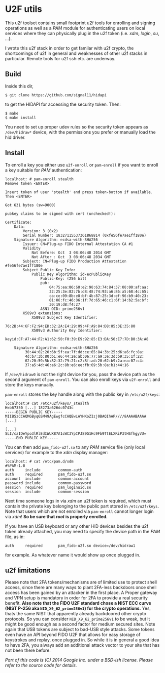 U2F utils
=========

This u2f toolset contains small footprint u2f tools for enrolling
and signing operations as well as a _PAM_ module for authenticating
users on local services where they can physically plug in the
u2f token (i.e. _xdm_, _login_, _su_, ...).

I wrote this u2f stack in order to get familar with u2f crypto, the
shortcomings of u2f in general and weaknesses of other u2f stacks in
particular. Remote tools for u2f ssh etc. are underway.

Build
-----

Inside this dir,

```
$ git clone https://github.com/signal11/hidapi
```

to get the HIDAPI for accessing the security token. Then:

```
$ make
$ make install
```

You need to set up proper udev rules so the security token
appears as `/dev/hidraw*` device, with the permissions you prefer
or manually load the hid driver.

Install
-------

To enroll a key you either use `u2f-enroll` or `pam-enroll`
if you want to enroll a key suitable for _PAM_ authentication:

```
localhost: # pam-enroll stealth
Remove token <ENTER>

Insert token of user 'stealth' and press token-button if available. Then <ENTER>

Got 631 bytes (sw=9000)

pubkey claims to be signed with cert (unchecked!):

Certificate:
    Data:
        Version: 3 (0x2)
        Serial Number: 18327115537361868814 (0xfe56fe7ae1ff180e)
    Signature Algorithm: ecdsa-with-SHA256
        Issuer: CN=Plug-up FIDO Internal Attestation CA #1
        Validity
            Not Before: Oct  3 08:06:48 2014 GMT
            Not After : Oct  3 08:06:48 2034 GMT
        Subject: CN=Plug-up FIDO Production Attestation #fe56fe7ae1ff180e
        Subject Public Key Info:
            Public Key Algorithm: id-ecPublicKey
                Public-Key: (256 bit)
                pub: 
                    04:75:ea:06:60:e2:90:63:74:84:37:00:00:af:aa:
                    32:25:3e:82:7b:d8:48:74:93:a6:86:a5:68:4c:65:
                    ca:ce:09:8b:e8:bf:4b:87:25:3d:ef:96:b9:40:23:
                    01:06:fc:46:06:1f:7d:65:46:c1:6f:14:b2:5a:bf:
                    30:19:d8:f4:27
                ASN1 OID: prime256v1
        X509v3 extensions:
            X509v3 Subject Key Identifier: 
                76:2B:44:6F:F2:94:ED:32:2A:E4:29:09:4F:A9:84:D8:85:3E:35:80
            X509v3 Authority Key Identifier: 
                keyid:CF:A7:44:F2:A1:62:50:F0:39:E9:92:85:E3:DA:50:E7:7D:B0:3A:A8

    Signature Algorithm: ecdsa-with-SHA256
         30:44:02:20:6b:5f:ea:7f:dd:ce:65:84:3b:25:d6:a6:fc:8a:
         4d:b7:3b:80:b1:e6:44:2e:ab:06:77:a9:3e:3d:b9:35:1f:22:
         02:20:59:5b:82:32:79:21:c2:8f:ad:20:62:b9:2a:ea:07:c4:
         37:a5:4d:46:a6:2c:8b:e6:ee:fb:69:5b:8a:b1:44:16

```

If `/dev/hidraw0` is not the right device for you, pass the device path as the
second argument of `pam-enroll`. You can also enroll keys via `u2f-enroll` and
store the keys manually.

`pam-enroll` stores the key handle along with the public key in `/etc/u2f/keys`:

```
localhost:# cat /etc/u2f/keys/_stealth
H=b67350 [...] 18273a626dc0743c
-----BEGIN PUBLIC KEY-----
MIIBSzCCAQMGByqGSM49AgEwgfcCAQEwLAYHKoZIzj0BAQIhAP////8AAAABAAAA
[...]

[...]
SLI/caIDeYpo3lRlEdIWUX87A1cWC3YpCPJ89G1Hc9Fb9TtELXRiP3tHSfhgyVU=
-----END PUBLIC KEY-----
```

You can then add `pam_fido-u2f.so` to any _PAM_ service file (only
local services) for example to the _xdm_ display manager:

```
localhost: # cat /etc/pam.d/xdm
#%PAM-1.0
auth     include        common-auth
auth     required       pam_fido-u2f.so
account  include        common-account
password include        common-password
session  required       pam_loginuid.so
session  include        common-session
```

Next time someone logs in via _xdm_ an u2f token is required, which
must contain the private key belonging to the public part
stored in `/etc/u2f/keys`. Note that users which are not enrolled
via `pam-enroll` cannot longer login via _xdm_! __So be sure that
_root_ is properly enrolled__.

If you have an USB keyboard or any other HID devices besides the u2f token
already attached, you may need to specify the device path in the _PAM_
file, as in:

    auth     required       pam_fido-u2f.so	device=/dev/hidraw1

for example. As whatever name it would show up once plugged in.


u2f limitations
---------------

Please note that 2FA tokens/mechanisms are of limited use to protect
shell access, since there are many ways to plant 2FA-less backdoors once
shell access has been gained by an attacker in the first place.
A Proper gateway and VPN setup is mandatory in order for 2FA to provide a
real security benefit. __Also note that the FIDO U2F standard chose a
NIST ECC curve (NIST P-256 aka `NID_X9_62_prime256v1`) for the crypto
operations.__ Yes, thats the same NIST that apparently already backdoored other
crypto protocols. So you can consider `NID_X9_62_prime256v1` to be weak,
but it might be good enough as a second factor for medium secured sites.
Note again that USB tokens are subject to bad-USB style attacks. Some tokens
even have an API beyond FIDO U2F that allows for easy storage of keystrokes
and replay, once plugged in. So while it is in general a good idea to
have 2FA, you always add an additional attack vector to your site that
has not been there before.


_Part of this code is (C) 2014 Google Inc. under a BSD-ish license.
Please refer to the source code for details._



